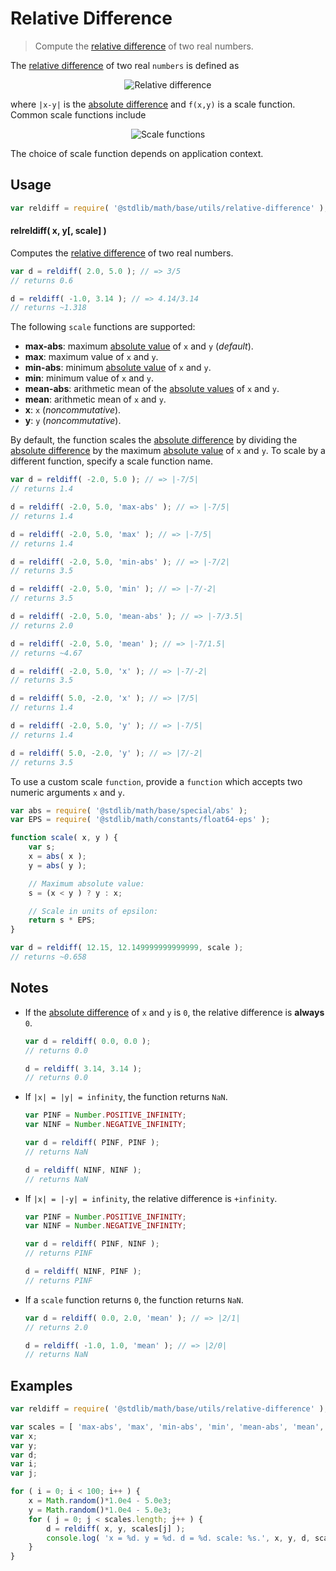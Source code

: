 Relative Difference
===

> Compute the [relative difference][relative-difference] of two real numbers.


<!-- <intro> -->

The [relative difference][relative-difference] of two real `numbers` is defined as

<!-- <equation class="equation" label="eq:relative_difference" align="center" raw="\Delta(x,y) = \frac{|x - y|}{|f(x,y)|} = \left|\frac{x - y}{f(x,y)}\right|" alt="Relative difference"> -->

<div class="equation" align="center" data-raw-text="\Delta(x,y) = \frac{|x - y|}{|f(x,y)|} = \left|\frac{x - y}{f(x,y)}\right|" data-equation="eq:relative_difference">
    <img src="" alt="Relative difference">
    <br>
</div>

<!-- </equation> -->

where `|x-y|` is the [absolute difference][absolute-difference] and `f(x,y)` is a scale function. Common scale functions include

<!-- <equation class="equation" label="eq:scale_functions" align="center" raw="\begin{align*}f(x,y) &= \max(|x|, |y|)\\f(x,y) &= \max(x,y)\\ f(x,y) &= \min(|x|,|y|)\\f(x,y) &= \min(x,y) \\f(x,y) &= \frac{|x|+|y|}{2} \\f(x,y) &= \frac{x + y}{2}\end{align*}" alt="Scale functions"> -->

<div class="equation" align="center" data-raw-text="\begin{align*}f(x,y) &amp;= \max(|x|, |y|)\\f(x,y) &amp;= \max(x,y)\\ f(x,y) &amp;= \min(|x|,|y|)\\f(x,y) &amp;= \min(x,y) \\f(x,y) &amp;= \frac{|x|+|y|}{2} \\f(x,y) &amp;= \frac{x + y}{2}\end{align*}" data-equation="eq:scale_functions">
    <img src="" alt="Scale functions">
    <br>
</div>

<!-- </equation> -->

The choice of scale function depends on application context.

<!-- </intro> -->


<!-- <usage> -->

## Usage

``` javascript
var reldiff = require( '@stdlib/math/base/utils/relative-difference' );
```

#### relreldiff( x, y\[, scale\] )

Computes the [relative difference][relative-difference] of two real numbers.

``` javascript
var d = reldiff( 2.0, 5.0 ); // => 3/5
// returns 0.6

d = reldiff( -1.0, 3.14 ); // => 4.14/3.14
// returns ~1.318
```

The following `scale` functions are supported:

* __max-abs__: maximum [absolute value][absolute-value] of `x` and `y` (*default*).
* __max__: maximum value of `x` and `y`.
* __min-abs__: minimum [absolute value][absolute-value] of `x` and `y`.
* __min__: minimum value of `x` and `y`.
* __mean-abs__: arithmetic mean of the [absolute values][absolute-value] of `x` and `y`.
* __mean__: arithmetic mean of `x` and `y`.
* __x__: `x` (*noncommutative*).
* __y__: `y` (*noncommutative*).

By default, the function scales the [absolute difference][absolute-difference] by dividing the [absolute difference][absolute-difference] by the maximum [absolute value][absolute-value] of `x` and `y`. To scale by a different function, specify a scale function name.

``` javascript
var d = reldiff( -2.0, 5.0 ); // => |-7/5|
// returns 1.4

d = reldiff( -2.0, 5.0, 'max-abs' ); // => |-7/5|
// returns 1.4

d = reldiff( -2.0, 5.0, 'max' ); // => |-7/5|
// returns 1.4

d = reldiff( -2.0, 5.0, 'min-abs' ); // => |-7/2|
// returns 3.5

d = reldiff( -2.0, 5.0, 'min' ); // => |-7/-2|
// returns 3.5

d = reldiff( -2.0, 5.0, 'mean-abs' ); // => |-7/3.5|
// returns 2.0

d = reldiff( -2.0, 5.0, 'mean' ); // => |-7/1.5|
// returns ~4.67

d = reldiff( -2.0, 5.0, 'x' ); // => |-7/-2|
// returns 3.5

d = reldiff( 5.0, -2.0, 'x' ); // => |7/5|
// returns 1.4

d = reldiff( -2.0, 5.0, 'y' ); // => |-7/5|
// returns 1.4

d = reldiff( 5.0, -2.0, 'y' ); // => |7/-2|
// returns 3.5
```

To use a custom scale `function`, provide a `function` which accepts two numeric arguments `x` and `y`.

``` javascript
var abs = require( '@stdlib/math/base/special/abs' );
var EPS = require( '@stdlib/math/constants/float64-eps' );

function scale( x, y ) {
    var s;
    x = abs( x );
    y = abs( y );

    // Maximum absolute value:
    s = (x < y ) ? y : x;

    // Scale in units of epsilon:
    return s * EPS;
}

var d = reldiff( 12.15, 12.149999999999999, scale );
// returns ~0.658
```

<!-- </usage> -->


<!-- <notes> -->

## Notes

* If the [absolute difference][absolute-difference] of `x` and `y` is `0`, the relative difference is __always__ `0`.

    ``` javascript
    var d = reldiff( 0.0, 0.0 );
    // returns 0.0

    d = reldiff( 3.14, 3.14 );
    // returns 0.0
    ```

* If `|x| = |y| = infinity`, the function returns `NaN`.

    ``` javascript
    var PINF = Number.POSITIVE_INFINITY;
    var NINF = Number.NEGATIVE_INFINITY;

    var d = reldiff( PINF, PINF );
    // returns NaN

    d = reldiff( NINF, NINF );
    // returns NaN
    ```

* If `|x| = |-y| = infinity`, the relative difference is `+infinity`.

    ``` javascript
    var PINF = Number.POSITIVE_INFINITY;
    var NINF = Number.NEGATIVE_INFINITY;

    var d = reldiff( PINF, NINF );
    // returns PINF

    d = reldiff( NINF, PINF );
    // returns PINF
    ```

* If a `scale` function returns `0`, the function returns `NaN`.

    ``` javascript
    var d = reldiff( 0.0, 2.0, 'mean' ); // => |2/1|
    // returns 2.0

    d = reldiff( -1.0, 1.0, 'mean' ); // => |2/0|
    // returns NaN
    ```

<!-- </notes> -->


<!-- <examples> -->

## Examples

``` javascript
var reldiff = require( '@stdlib/math/base/utils/relative-difference' );

var scales = [ 'max-abs', 'max', 'min-abs', 'min', 'mean-abs', 'mean', 'x', 'y' ];
var x;
var y;
var d;
var i;
var j;

for ( i = 0; i < 100; i++ ) {
    x = Math.random()*1.0e4 - 5.0e3;
    y = Math.random()*1.0e4 - 5.0e3;
    for ( j = 0; j < scales.length; j++ ) {
        d = reldiff( x, y, scales[j] );
        console.log( 'x = %d. y = %d. d = %d. scale: %s.', x, y, d, scales[j] );
    }
}
```

<!-- </examples> -->


<!-- <links> -->

<!-- FIXME: links -->

[absolute-value]: https://github.com/math-io/abs
[absolute-difference]: https://github.com/math-io/absolute-difference

[relative-difference]: https://en.wikipedia.org/wiki/Relative_change_and_difference

<!-- </links> -->
